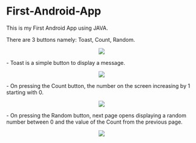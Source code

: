 # First-Android-App
This is my First Android App using JAVA.

There are 3 buttons namely: Toast, Count, Random.
<p align="center">
  <img src="https://user-images.githubusercontent.com/41104244/103435601-e478d080-4c36-11eb-994f-a97389d9e0da.png">
</p>
- Toast is a simple button to display a message.
<p align="center">
  <img src="/Users/Manav/AndroidStudioProjects/TestApp/ss/Toast.png">
</p>
- On pressing the Count button, the number on the screen increasing by 1 starting with 0.
<p align="center">
  <img src="/Users/Manav/AndroidStudioProjects/TestApp/ss/Count.png">
</p>
- On pressing the Random button, next page opens displaying a random number between 0 and the value of the Count from the previous page.
<p align="center">
  <img src="/Users/Manav/AndroidStudioProjects/TestApp/ss/Random.png">
</p>
